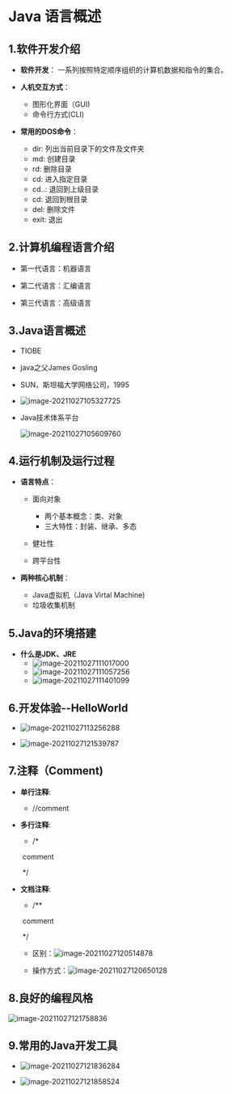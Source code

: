# Java 语言概述

## 1.软件开发介绍

- **软件开发**： 一系列按照特定顺序组织的计算机数据和指令的集合。
- **人机交互方式**：
  - 图形化界面（GUI)
  - 命令行方式(CLI)

- **常用的DOS命令**：
  - dir: 列出当前目录下的文件及文件夹
  - md: 创建目录
  - rd: 删除目录
  - cd: 进入指定目录
  - cd..: 退回到上级目录 
  - cd\: 退回到根目录
  - del: 删除文件
  - exit: 退出



## 2.计算机编程语言介绍

- 第一代语言：机器语言

- 第二代语言：汇编语言

- 第三代语言：高级语言

  

## 3.Java语言概述

- TIOBE

- java之父James Gosling

- SUN，斯坦福大学网络公司，1995

- ![image-20211027105327725](images/image-20211027105327725.png)

- Java技术体系平台

  ![image-20211027105609760](images/image-20211027105609760.png)

  

## 4.运行机制及运行过程

- **语言特点**：

  - 面向对象
    - 两个基本概念：类、对象
    - 三大特性：封装、继承、多态

  - 健壮性
  - 跨平台性

- **两种核心机制**：
  - Java虚拟机（Java Virtal Machine)
  - 垃圾收集机制



## 5.Java的环境搭建

- **什么是JDK、JRE**
  - ![image-20211027111017000](images/image-20211027111017000.png)
  - ![image-20211027111057256](images/image-20211027111057256.png)
  - ![image-20211027111401099](images/image-20211027111401099.png)



## 6.开发体验--HelloWorld

- ![image-20211027113256288](images/image-20211027113256288.png)

- ![image-20211027121539787](images/image-20211027121539787.png)

  

## 7.注释（Comment)

- **单行注释**:

  - //comment

- **多行注释**:

  - /*

  ​       comment

  ​         */

- **文档注释**:

  - /**

  ​       comment

  ​        */

  - 区别：![image-20211027120514878](images/image-20211027120514878.png)

  - 操作方式：![image-20211027120650128](images/image-20211027120650128.png)



## 8.良好的编程风格

![image-20211027121758836](images/image-20211027121758836.png)



## 9.常用的Java开发工具

- ![image-20211027121836284](images/image-20211027121836284.png)

- ![image-20211027121858524](images/image-20211027121858524.png)

  
